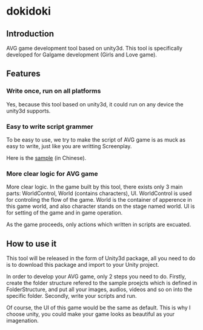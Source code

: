 # dokidoki

## Introduction

AVG game development tool based on unity3d. This tool is specifically developed for Galgame development (Girls and Love game).

## Features

### Write once, run on all platforms

Yes, because this tool based on unity3d, it could run on any device the unity3d supports.

### Easy to write script grammer

To be easy to use, we try to make the script of AVG game is as muck as easy to write, just like you are writting Screenplay.

Here is the  <a href="dokidoki/src/dokiUnity/Assets/Resources/DokiScripts/sample1.txt">sample</a> (in Chinese). 

### More clear logic for AVG game
More clear logic. In the game built by this tool, there exists only 3 main parts: WorldControl, World (contains characters), UI. WorldControl is used for controling the flow of the game. World is the container of apperence in this game world, and also character stands on the stage named world. UI is for setting of the game and in game operation.

As the game proceeds, only actions which written in scripts are excuated.

## How to use it

This tool will be released in the form of Unity3d package, all you need to do is to download this package and import to your Unity project.

In order to develop your AVG game, only 2 steps you need to do. Firstly, create the folder structure refered to the sample proejcts which is defined in FolderStructure, and put all your images, audios, videos and so on into the specific folder. Secondly, write your scripts and run.

Of course, the UI of this game would be the same as default. This is why I choose unity, you could make your game looks as beautiful as your imagenation.
